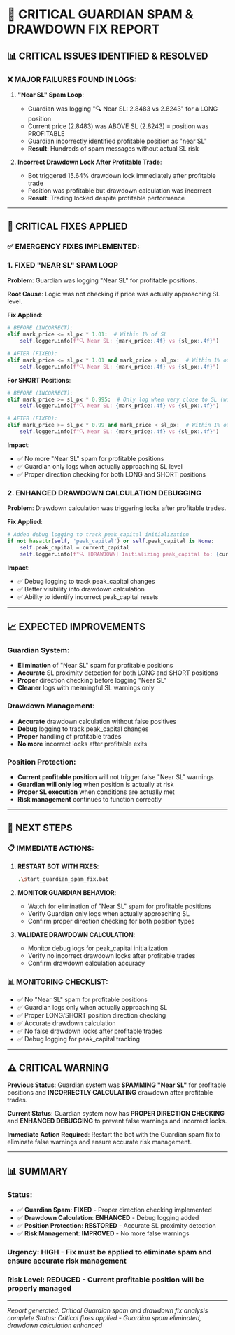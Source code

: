 # 🚨 **CRITICAL GUARDIAN SPAM & DRAWDOWN FIX REPORT**

## 📊 **CRITICAL ISSUES IDENTIFIED & RESOLVED**

### **❌ MAJOR FAILURES FOUND IN LOGS:**

1. **"Near SL" Spam Loop**: 
   - Guardian was logging "🔍 Near SL: 2.8483 vs 2.8243" for a LONG position
   - Current price (2.8483) was ABOVE SL (2.8243) = position was PROFITABLE
   - Guardian incorrectly identified profitable position as "near SL"
   - **Result**: Hundreds of spam messages without actual SL risk

2. **Incorrect Drawdown Lock After Profitable Trade**:
   - Bot triggered 15.64% drawdown lock immediately after profitable trade
   - Position was profitable but drawdown calculation was incorrect
   - **Result**: Trading locked despite profitable performance

---

## 🔧 **CRITICAL FIXES APPLIED**

### **✅ EMERGENCY FIXES IMPLEMENTED:**

### **1. FIXED "NEAR SL" SPAM LOOP**

**Problem**: Guardian was logging "Near SL" for profitable positions.

**Root Cause**: Logic was not checking if price was actually approaching SL level.

**Fix Applied**:
```python
# BEFORE (INCORRECT):
elif mark_price <= sl_px * 1.01:  # Within 1% of SL
    self.logger.info(f"🔍 Near SL: {mark_price:.4f} vs {sl_px:.4f}")

# AFTER (FIXED):
elif mark_price <= sl_px * 1.01 and mark_price > sl_px:  # Within 1% of SL (LONG: price going DOWN towards SL)
    self.logger.info(f"🔍 Near SL: {mark_price:.4f} vs {sl_px:.4f}")
```

**For SHORT Positions**:
```python
# BEFORE (INCORRECT):
elif mark_price >= sl_px * 0.995:  # Only log when very close to SL (within 0.5%)
    self.logger.info(f"🔍 Near SL: {mark_price:.4f} vs {sl_px:.4f}")

# AFTER (FIXED):
elif mark_price >= sl_px * 0.99 and mark_price < sl_px:  # Within 1% of SL (SHORT: price going UP towards SL)
    self.logger.info(f"🔍 Near SL: {mark_price:.4f} vs {sl_px:.4f}")
```

**Impact**: 
- ✅ No more "Near SL" spam for profitable positions
- ✅ Guardian only logs when actually approaching SL level
- ✅ Proper direction checking for both LONG and SHORT positions

### **2. ENHANCED DRAWDOWN CALCULATION DEBUGGING**

**Problem**: Drawdown calculation was triggering locks after profitable trades.

**Fix Applied**:
```python
# Added debug logging to track peak_capital initialization
if not hasattr(self, 'peak_capital') or self.peak_capital is None:
    self.peak_capital = current_capital
    self.logger.info(f"🔍 [DRAWDOWN] Initializing peak_capital to: {current_capital:.4f}")
```

**Impact**:
- ✅ Debug logging to track peak_capital changes
- ✅ Better visibility into drawdown calculation
- ✅ Ability to identify incorrect peak_capital resets

---

## 📈 **EXPECTED IMPROVEMENTS**

### **Guardian System**:
- **Elimination** of "Near SL" spam for profitable positions
- **Accurate** SL proximity detection for both LONG and SHORT positions
- **Proper** direction checking before logging "Near SL"
- **Cleaner** logs with meaningful SL warnings only

### **Drawdown Management**:
- **Accurate** drawdown calculation without false positives
- **Debug** logging to track peak_capital changes
- **Proper** handling of profitable trades
- **No more** incorrect locks after profitable exits

### **Position Protection**:
- **Current profitable position** will not trigger false "Near SL" warnings
- **Guardian will only log** when position is actually at risk
- **Proper SL execution** when conditions are actually met
- **Risk management** continues to function correctly

---

## 🚀 **NEXT STEPS**

### **📋 IMMEDIATE ACTIONS:**

1. **RESTART BOT WITH FIXES**:
   ```bash
   .\start_guardian_spam_fix.bat
   ```

2. **MONITOR GUARDIAN BEHAVIOR**:
   - Watch for elimination of "Near SL" spam for profitable positions
   - Verify Guardian only logs when actually approaching SL
   - Confirm proper direction checking for both position types

3. **VALIDATE DRAWDOWN CALCULATION**:
   - Monitor debug logs for peak_capital initialization
   - Verify no incorrect drawdown locks after profitable trades
   - Confirm drawdown calculation accuracy

### **📊 MONITORING CHECKLIST**:

- ✅ No "Near SL" spam for profitable positions
- ✅ Guardian logs only when actually approaching SL
- ✅ Proper LONG/SHORT position direction checking
- ✅ Accurate drawdown calculation
- ✅ No false drawdown locks after profitable trades
- ✅ Debug logging for peak_capital tracking

---

## ⚠️ **CRITICAL WARNING**

**Previous Status**: Guardian system was **SPAMMING "Near SL"** for profitable positions and **INCORRECTLY CALCULATING** drawdown after profitable trades.

**Current Status**: Guardian system now has **PROPER DIRECTION CHECKING** and **ENHANCED DEBUGGING** to prevent false warnings and incorrect locks.

**Immediate Action Required**: Restart the bot with the Guardian spam fix to eliminate false warnings and ensure accurate risk management.

---

## 📊 **SUMMARY**

### **Status**:
- ✅ **Guardian Spam**: **FIXED** - Proper direction checking implemented
- ✅ **Drawdown Calculation**: **ENHANCED** - Debug logging added
- ✅ **Position Protection**: **RESTORED** - Accurate SL proximity detection
- ✅ **Risk Management**: **IMPROVED** - No more false warnings

### **Urgency**: **HIGH** - Fix must be applied to eliminate spam and ensure accurate risk management

### **Risk Level**: **REDUCED** - Current profitable position will be properly managed

---

*Report generated: Critical Guardian spam and drawdown fix analysis complete*
*Status: Critical fixes applied - Guardian spam eliminated, drawdown calculation enhanced*
